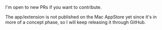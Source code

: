 I'm open to new PRs if you want to contribute.

The app/extension is not published on the Mac AppStore yet since it's in more of a concept phase, so I will keep releasing it through GitHub.
